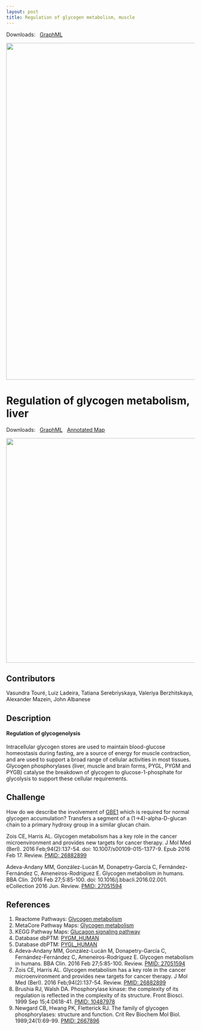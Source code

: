 ```yaml
---
layout: post
title: Regulation of glycogen metabolism, muscle
---
```


Downloads: &nbsp; 
[GraphML](../downloads/F004-glycogen-muscle-V004.graphml) &nbsp; 
<!--[SBGN-ML](../downloads/F004-glycogen-muscle-V004-SBGNv02.sbgn) &nbsp;
[CellDesigner](../downloads/model_F004.xml) &nbsp;
[MINERVA](https://mreg.elixir-luxembourg.org/minerva/index.xhtml?id=F004) &nbsp;
[Newt](http://web.newteditor.org/?URL=https://metabolismregulation.github.io/downloads/F004-glycogen-muscle-V004-newt.sbgn) &nbsp;-->
<p align="middle"><a href="/glycogen/"><img id="image" src="/downloads/F004-glycogen-muscle-V004.png" width="900"/></a></p>

# Regulation of glycogen metabolism, liver

Downloads: &nbsp; 
[GraphML](../downloads/F004-glycogen-liver-V001.graphml) &nbsp; 
[Annotated Map](https://metabolismregulation.org/images/F004-glycogen-liver-V001.html)
<!--[SBGN-ML](../downloads/F004-glycogen-liver-V001-SBGNv02.sbgn) &nbsp;
[Newt](http://web.newteditor.org/?URL=http://metabolismregulation.github.io/downloads/F004-glycogen-liver-V001-newt.sbgn) &nbsp;-->
<p align="middle"><a href="/glycogen/"><img id="image" src="/downloads/F004-glycogen-liver-V001.png" width="600"/></a></p>

## Contributors

Vasundra Touré, Luiz Ladeira, Tatiana Serebriyskaya, Valeriya Berzhitskaya, Alexander Mazein, John Albanese

## Description

#### Regulation of glycogenolysis

Intracellular glycogen stores are used to maintain blood-glucose homeostasis during fasting, are a source of energy for muscle contraction, and are used to support a broad range of cellular activities in most tissues. Glycogen phosphorylases (liver, muscle and brain forms, PYGL, PYGM and PYGB) catalyse the breakdown of glycogen to glucose-1-phosphate for glycolysis to support these cellular requirements.

## Challenge

How do we describe the involvement of [GBE1](https://www.uniprot.org/uniprot/Q04446) which is required for normal glycogen accumulation? Transfers a segment of a (1->4)-alpha-D-glucan chain to a primary hydroxy group in a similar glucan chain.  

Zois CE, Harris AL. Glycogen metabolism has a key role in the cancer microenvironment and provides new targets for cancer therapy. J Mol Med (Berl). 2016 Feb;94(2):137-54. doi: 10.1007/s00109-015-1377-9. Epub 2016 Feb 17. Review. [PMID: 26882899](https://www.ncbi.nlm.nih.gov/pubmed/26882899)  

Adeva-Andany MM, González-Lucán M, Donapetry-García C, Fernández-Fernández C, Ameneiros-Rodríguez E. Glycogen metabolism in humans. BBA Clin. 2016 Feb 27;5:85-100. doi: 10.1016/j.bbacli.2016.02.001. eCollection 2016 Jun. Review. [PMID: 27051594](https://www.ncbi.nlm.nih.gov/pubmed/27051594)

## References

1. Reactome Pathways: [Glycogen metabolism](https://reactome.org/PathwayBrowser/#/R-HSA-8982491&PATH=R-HSA-1430728,R-HSA-71387)
1. MetaCore Pathway Maps: [Glycogen metabolism](http://pathwaymaps.com/maps/919)
1. KEGG Pathway Maps: [Glucagon signaling pathway](http://www.kegg.jp/kegg-bin/show_pathway?map=hsa04922&show_description=show)
1. Database dbPTM: [PYGM_HUMAN](http://dbptm.mbc.nctu.edu.tw/search_result.php?search_type=db_id&swiss_id=PYGM_HUMAN)
1. Database dbPTM: [PYGL_HUMAN](http://dbptm.mbc.nctu.edu.tw/search_result.php?search_type=db_id&swiss_id=PYGL_HUMAN)
1. Adeva-Andany MM, González-Lucán M, Donapetry-García C, Fernández-Fernández C, Ameneiros-Rodríguez E. Glycogen metabolism in humans. BBA Clin. 2016 Feb 27;5:85-100. Review. [PMID: 27051594](https://www.ncbi.nlm.nih.gov/pubmed/27051594)
1. Zois CE, Harris AL. Glycogen metabolism has a key role in the cancer microenvironment and provides new targets for cancer therapy. J Mol Med (Berl). 2016 Feb;94(2):137-54. Review. [PMID: 26882899](https://www.ncbi.nlm.nih.gov/pubmed/26882899)
1. Brushia RJ, Walsh DA. Phosphorylase kinase: the complexity of its regulation is reflected in the complexity of its structure. Front Biosci. 1999 Sep 15;4:D618-41. [PMID: 10487978](https://www.ncbi.nlm.nih.gov/pubmed/10487978)
1. Newgard CB, Hwang PK, Fletterick RJ. The family of glycogen phosphorylases: structure and function. Crit Rev Biochem Mol Biol. 1989;24(1):69-99. [PMID: 2667896](https://www.ncbi.nlm.nih.gov/pubmed/2667896)


